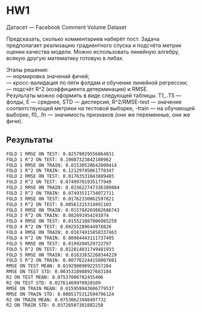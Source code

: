 # HW1

Датасет — Facebook Comment Volume Dataset

Предсказать, сколько комментариев наберёт пост. Задача предполагает реализацию градиентного спуска и подсчёта метрик оценки качества модели. Можно использовать линейную алгебру, всякую другую математику готовую в либах.  

Этапы решения:  
— нормировка значений фичей;  
— кросс-валидация по пяти фолдам и обучение линейной регрессии;  
— подсчёт R^2 (коэффициента детерминации) и RMSE.  
Результаты можно оформить в виде следующей таблицы. T1,..T5 — фолды, E — среднее, STD — дисперсия, R^2/RMSE-test — значение соответствующей метрики на тестовой выборке, -train — на обучающей выборке, f0,..fn — значимость признаков (они же переменные, они же фичи).

## Результаты
```sh
FOLD 1 RMSE ON TEST: 0.02579029556864831
FOLD 1 R^2 ON TEST: 0.10087323842180962
FOLD 1 RMSE ON TRAIN: 0.01530528642800414
FOLD 1 R^2 ON TRAIN: 0.12129745061770347
FOLD 2 RMSE ON TEST: 0.01763531043889485
FOLD 2 R^2 ON TEST: 0.07499701935177949
FOLD 2 RMSE ON TRAIN: 0.015622747336389884
FOLD 2 R^2 ON TRAIN: 0.07493511734072711
FOLD 3 RMSE ON TEST: 0.01762330862597821
FOLD 3 R^2 ON TEST: 0.08561315314991103
FOLD 3 RMSE ON TRAIN: 0.015784203082686743
FOLD 3 R^2 ON TRAIN: 0.082691954191074
FOLD 4 RMSE ON TEST: 0.015521087006985259
FOLD 4 R^2 ON TEST: 0.09255289644978826
FOLD 4 RMSE ON TRAIN: 0.01674915858337463
FOLD 4 R^2 ON TRAIN: 0.08984443111737495
FOLD 5 RMSE ON TEST: 0.0199204529722797
FOLD 5 R^2 ON TEST: 0.022814031749481933
FOLD 5 RMSE ON TRAIN: 0.01633832260344229
FOLD 5 R^2 ON TRAIN: 0.007762244158007081
RMSE ON TEST MEAN: 0.019298090922557264
RMSE ON TEST STD: 0.0035318988927683184
R2 ON TEST MEAN: 0.07537006782455406
R2 ON TEST STD: 0.02761469970920109
RMSE ON TRAIN MEAN: 0.015959943606779537
RMSE ON TRAIN STD: 0.0005175312594796124
R2 ON TRAIN MEAN: 0.07530623948497732
R2 ON TRAIN STD: 0.03726507301882258
```
